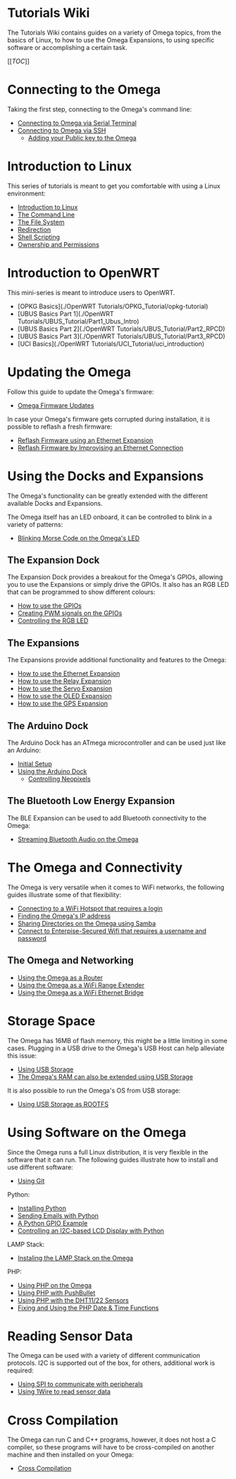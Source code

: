# Tutorials Wiki

The Tutorials Wiki contains guides on a variety of Omega topics, from the basics of Linux, to how to use the Omega Expansions, to using specific software or accomplishing a certain task.

[[_TOC_]]



[//]: # (Connecting to the Omega)

# Connecting to the Omega

Taking the first step, connecting to the Omega's command line:
* [Connecting to Omega via Serial Terminal](./Connecting-to-Omega-via-Serial-Terminal)
* [Connecting to Omega via SSH](./Connecting-to-Omega-via-SSH)
  * [Adding your Public key to the Omega](./Adding-Public-Key-to-Omega)



[//]: # (Introduction to Linux)

# Introduction to Linux

This series of tutorials is meant to get you comfortable with using a Linux environment:

* [Introduction to Linux](./LinuxBasics/Linux_Intro_Part1)
* [The Command Line](./LinuxBasics/CLI_Part2)
* [The File System](./LinuxBasics/FileSystem_Part3)
* [Redirection](./LinuxBasics/Redirection_Part4)
* [Shell Scripting](./LinuxBasics/ShellScript_Part5)
* [Ownership and Permissions](./LinuxBasics/Permissions_Part6)

[//]: # (Introduction to OpenWRT)

# Introduction to OpenWRT

This mini-series is meant to introduce users to OpenWRT. 

* [OPKG Basics](./OpenWRT Tutorials/OPKG_Tutorial/opkg-tutorial)
* [UBUS Basics Part 1](./OpenWRT Tutorials/UBUS_Tutorial/Part1_Ubus_Intro)
* [UBUS Basics Part 2](./OpenWRT Tutorials/UBUS_Tutorial/Part2_RPCD)
* [UBUS Basics Part 3](./OpenWRT Tutorials/UBUS_Tutorial/Part3_RPCD)
* [UCI Basics](./OpenWRT Tutorials/UCI_Tutorial/uci_introduction)

[//]: # (Updating the Omega)

# Updating the Omega

Follow this guide to update the Omega's firmware:
* [Omega Firmware Updates](./Updating-the-Omega)

In case your Omega's firmware gets corrupted during installation, it is possible to reflash a fresh firmware:
* [Reflash Firmware using an Ethernet Expansion](./Reflash-The-Firmware-With-Ethernet-Expansion)
* [Reflash Firmware by Improvising an Ethernet Connection](./Reflash-the-Firmware-with-Improvised-Ethernet)




[//]: # (Using the Expansions and Docks)

# Using the Docks and Expansions

The Omega's functionality can be greatly extended with the different available Docks and Expansions.

The Omega itself has an LED onboard, it can be controlled to blink in a variety of patterns:
* [Blinking Morse Code on the Omega's LED](./Blinking-Morse-Code-on-LED)

## The Expansion Dock

The Expansion Dock provides a breakout for the Omega's GPIOs, allowing you to use the Expansions or simply drive the GPIOs. It also has an RGB LED that can be programmed to show different colours:

* [How to use the GPIOs](./Using-the-GPIOs)
* [Creating PWM signals on the GPIOs](./Using-PWM-on-Exp-Dock)
* [Controlling the RGB LED](./Controlling-RGB-LED)



## The Expansions

The Expansions provide additional functionality and features to the Omega:

* [How to use the Ethernet Expansion](./Expansions/Using-the-Ethernet-Expansion)
* [How to use the Relay Expansion](./Expansions/Using-the-Relay-Expansion)
* [How to use the Servo Expansion](./Expansions/Using-the-Servo-Expansion)
* [How to use the OLED Expansion](./Expansions/Using-the-OLED-Expansion)
* [How to use the GPS Expansion](./Expansions/Using-the-GPS-Expansion)



## The Arduino Dock

The Arduino Dock has an ATmega microcontroller and can be used just like an Arduino:

* [Initial Setup](./Arduino-Dock/Initial-Setup)
* [Using the Arduino Dock](./Arduino-Dock/Using-the-Arduino-Dock)
  * [Controlling Neopixels](./Arduino-Dock/Controlling-Neopixels)


## The Bluetooth Low Energy Expansion

The BLE Expansion can be used to add Bluetooth connectivity to the Omega:

* [Streaming Bluetooth Audio on the Omega](./Bluetooth-Streaming-Audio)




[//]: # (The Omega and Connectivity)

# The Omega and Connectivity

The Omega is very versatile when it comes to WiFi networks, the following guides illustrate some of that flexibility:

* [Connecting to a WiFi Hotspot that requires a login](./Connecting-Omega-to-Wifi-Hotspot-that-Requres-Login)
* [Finding the Omega's IP address](./Find-the-Omegas-IP-address)
* [Sharing Directories on the Omega using Samba](./Sharing-with-Samba)
* [Connect to Enterpise-Secured Wifi that requires a username and password](./Connecting-to-Enterprise-Secured-Wifi.md)


## The Omega and Networking

* [Using the Omega as a Router](./Using-Omega-As-A-Router)
* [Using the Omega as a WiFi Range Extender](./Using-Omega-As-Wifi-Range-Extender)
* [Using the Omega as a WiFi Ethernet Bridge](./Using-Omega-As-Wifi-Ethernet-Bridge)


[//]: # (Storage Space)

# Storage Space

The Omega has 16MB of flash memory, this might be a little limiting in some cases. Plugging in a USB drive to the Omega's USB Host can help alleviate this issue:
* [Using USB Storage](./Using-USB-Storage)
* [The Omega's RAM can also be extended using USB Storage](./Extending-RAM-with-a-swap-file)


It is also possible to run the Omega's OS from USB storage:
* [Using USB Storage as ROOTFS](./Using-USB-Storage-as-Rootfs)





[//]: # (Using Software)

# Using Software on the Omega

Since the Omega runs a full Linux distribution, it is very flexible in the software that it can run. The following guides illustrate how to install and use different software:

* [Using Git](./Using-Git)

Python:
* [Installing Python](./Installing-Python)
* [Sending Emails with Python](./Sending-Emails-With-Python)
* [A Python GPIO Example](./Python-GPIO-LED-Example)
* [Controlling an I2C-based LCD Display with Python](./Python-I2C-LCD-Display)

LAMP Stack:
* [Instaling the LAMP Stack on the Omega](./How-To-Install-LAMP-Stack-on-the-Omega)

PHP:
* [Using PHP on the Omega](./PHP-GPIO-Example)
* [Using PHP with PushBullet](./PHP-PushBullet-Example)
* [Using PHP with the DHT11/22 Sensors](./PHP-DHT11-DHT22-Sensor-Examples)
* [Fixing and Using the PHP Date & Time Functions](./PHP-Date-Time-Functions)



[//]: # (Reading Sensor Data)

# Reading Sensor Data

The Omega can be used with a variety of different communication protocols. I2C is supported out of the box, for others, additional work is required:

* [Using SPI to communicate with peripherals](./Using-SPI)
* [Using 1Wire to read sensor data](./Reading-1Wire-Sensor-Data)



[//]: # (Cross Compilation)

# Cross Compilation

The Omega can run C and C++ programs, however, it does not host a C compiler, so these programs will have to be cross-compiled on another machine and then installed on your Omega:
* [Cross Compilation](./Cross-Compile)












